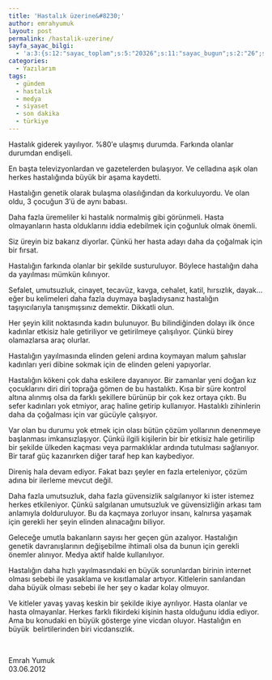 ```yaml
---
title: 'Hastalık üzerine&#8230;'
author: emrahyumuk
layout: post
permalink: /hastalik-uzerine/
sayfa_sayac_bilgi:
  - 'a:3:{s:12:"sayac_toplam";s:5:"20326";s:11:"sayac_bugun";s:2:"26";s:9:"son_okuma";s:10:"1364922622";}'
categories:
  - Yazılarım
tags:
  - gündem
  - hastalık
  - medya
  - siyaset
  - son dakika
  - türkiye
---
```

Hastalık giderek yayılıyor. %80&#8242;e ulaşmış durumda. Farkında olanlar durumdan endişeli.

En başta televizyonlardan ve gazetelerden bulaşıyor. Ve celladına aşık olan herkes hastalığında büyük bir aşama kaydetti.

<!--more-->

Hastalığın genetik olarak bulaşma olasılığından da korkuluyordu. Ve olan oldu, 3 çocuğun 3&#8242;ü de aynı babası.

Daha fazla üremeliler ki hastalık normalmiş gibi görünmeli. Hasta olmayanların hasta olduklarını iddia edebilmek için çoğunluk olmak önemli.

Siz üreyin biz bakarız diyorlar. Çünkü her hasta adayı daha da çoğalmak için bir fırsat.

Hastalığın farkında olanlar bir şekilde susturuluyor. Böylece hastalığın daha da yayılması mümkün kılınıyor.

Sefalet, umutsuzluk, cinayet, tecavüz, kavga, cehalet, katil, hırsızlık, dayak&#8230; eğer bu kelimeleri daha fazla duymaya başladıysanız hastalığın taşıyıcılarıyla tanışmışsınız demektir. Dikkatli olun.

Her şeyin kilit noktasında kadın bulunuyor. Bu bilindiğinden dolayı ilk önce kadınlar etkisiz hale getiriliyor ve getirilmeye çalışılıyor. Çünkü birey olamazlarsa araç olurlar.

Hastalığın yayılmasında elinden geleni ardına koymayan malum şahıslar kadınları yeri dibine sokmak için de elinden geleni yapıyorlar.

Hastalığın kökeni çok daha eskilere dayanıyor. Bir zamanlar yeni doğan kız çocuklarını diri diri toprağa gömen de bu hastalıktı. Kısa bir süre kontrol altına alınmış olsa da farklı şekillere bürünüp bir çok kez ortaya çıktı. Bu sefer kadınları yok etmiyor, araç haline getirip kullanıyor. Hastalıklı zihinlerin daha da çoğalması için var gücüyle çalışıyor.

Var olan bu durumu yok etmek için olası bütün çözüm yollarının denenmeye başlanması imkansızlaşıyor. Çünkü ilgili kişilerin bir bir etkisiz hale getirilip bir şekilde ülkeden kaçması veya parmaklıklar ardında tutulması sağlanıyor. Bir taraf güç kazanırken diğer taraf hep kan kaybediyor.

Direniş hala devam ediyor. Fakat bazı şeyler en fazla erteleniyor, çözüm adına bir ilerleme mevcut değil.

Daha fazla umutsuzluk, daha fazla güvensizlik salgılanıyor ki ister istemez herkes etkileniyor. Çünkü salgılanan umutsuzluk ve güvensizliğin arkası tam anlamıyla dolduruluyor. Bu da kaçmaya zorluyor insanı, kalnırsa yaşamak için gerekli her şeyin elinden alınacağını biliyor.

Geleceğe umutla bakanların sayısı her geçen gün azalıyor. Hastalığın genetik davranışlarının değişebilme ihtimali olsa da bunun için gerekli önemler alınıyor. Medya aktif halde kullanılıyor.

Hastalığın daha hızlı yayılmasındaki en büyük sorunlardan birinin internet olması sebebi ile yasaklama ve kısıtlamalar artıyor. Kitlelerin sanılandan daha büyük olması sebebi ile her şey o kadar kolay olmuyor.

Ve kitleler yavaş yavaş keskin bir şekilde ikiye ayrılıyor. Hasta olanlar ve hasta olmayanlar. Herkes farklı fikirdeki kişinin hasta olduğunu iddia ediyor. Ama bu konudaki en büyük gösterge yine vicdan oluyor. Hastalığın en büyük  belirtilerinden biri vicdansızlık.

&nbsp;

Emrah Yumuk  
03.06.2012